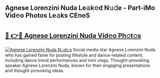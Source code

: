 ## Agnese Lorenzini Nuda Le𝚊k𝚎d N𝚞𝚍e - Part-iMo Vid𝚎o Photos Le𝚊ks CEneS

# <h2><a href="http://fbevevc.evod.top/?m=Agnese+Lorenzini+Nuda">🔗 👉🔴 Agnese Lorenzini Nuda Vid𝚎o Ph𝚘t𝚘s</a></h2>

[![Agnese Lorenzini Nuda N𝚞d𝚎s](https://i.imgur.com/8V9OHl7.gif)](http://fbevevc.evod.top/?m=Agnese+Lorenzini+Nuda)
Social media star Agnese Lorenzini Nuda who has gained fame for posting lifestyle and dance-related content, including dance trend performances and mini vlogs. Thought-provoking speaker Agnese Lorenzini Nuda, known for their engaging presentations and thought-provoking ideas. 
